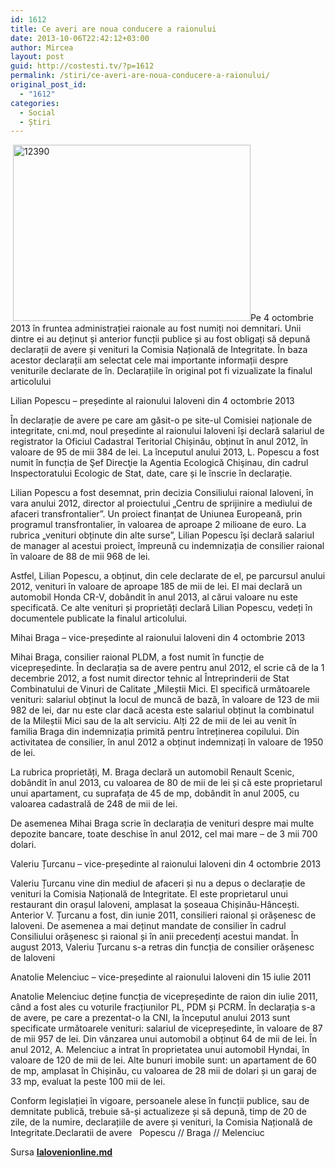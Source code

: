```yaml
---
id: 1612
title: Ce averi are noua conducere a raionului
date: 2013-10-06T22:42:12+03:00
author: Mircea
layout: post
guid: http://costesti.tv/?p=1612
permalink: /stiri/ce-averi-are-noua-conducere-a-raionului/
original_post_id:
  - "1612"
categories:
  - Social
  - Știri
---
```

&nbsp;[<img alt="12390" class="alignleft size-full wp-image-1613" src="http://costestean.files.wordpress.com/2013/10/12390.jpg" style="height:282px;width:380px;" />](http://costestean.files.wordpress.com/2013/10/12390.jpg)Pe 4 octombrie 2013 &icirc;n fruntea administrației raionale au fost numiți noi demnitari. Unii dintre ei au deținut și anterior funcții publice și au fost obligați să depună declarații de avere și venituri la Comisia Națională de Integritate. &Icirc;n baza acestor declarații am selectat cele mai importante informații despre veniturile declarate de &icirc;n. Declarațiile &icirc;n original pot fi vizualizate la finalul articolului 

Lilian Popescu &ndash; președinte al raionului Ialoveni din 4 octombrie 2013 

&Icirc;n declarație de avere pe care am găsit-o pe site-ul Comisiei naționale de integritate, cni.md, noul președinte al raionului Ialoveni &icirc;și declară salariul de registrator la Oficiul Cadastral Teritorial Chișinău, obținut &icirc;n anul 2012, &icirc;n valoare de 95 de mii 384 de lei. La &icirc;nceputul anului 2013, L. Popescu a fost numit &icirc;n funcția de Şef Direcţie la Agentia Ecologică Chişinau, din cadrul Inspectoratului Ecologic de Stat, date, care și le &icirc;nscrie &icirc;n declarație. 

Lilian Popescu a fost desemnat, prin decizia Consiliului raional Ialoveni, &icirc;n vara anului 2012, director al proiectului &bdquo;Centru de sprijinire a mediului de afaceri transfrontalier&rdquo;. Un proiect finanțat de Uniunea Europeană, prin programul transfrontalier, &icirc;n valoarea de aproape 2 milioane de euro. La rubrica &bdquo;venituri obținute din alte surse&rdquo;, Lilian Popescu &icirc;și declară salariul de manager al acestui proiect, &icirc;mpreună cu indemnizația de consilier raional &icirc;n valoare de 88 de mii 968 de lei. 

Astfel, Lilian Popescu, a obținut, din cele declarate de el, pe parcursul anului 2012, venituri &icirc;n valoare de aproape 185 de mii de lei. El mai declară un automobil Honda CR-V, dob&acirc;ndit &icirc;n anul 2013, al cărui valoare nu este specificată. Ce alte venituri și proprietăți declară Lilian Popescu, vedeți &icirc;n documentele publicate la finalul articolului. 

Mihai Braga &ndash; vice-președinte al raionului Ialoveni din 4 octombrie 2013 

Mihai Braga, consilier raional PLDM, a fost numit &icirc;n funcție de vicepreședinte. &Icirc;n declarația sa de avere pentru anul 2012, el scrie că de la 1 decembrie 2012, a fost numit director tehnic al &Icirc;ntreprinderii de Stat Combinatului de Vinuri de Calitate &bdquo;Mileștii Mici. El specifică următoarele venituri: salariul obținut la locul de muncă de bază, &icirc;n valoare de 123 de mii 982 de lei, dar nu este clar dacă acesta este salariul obținut la combinatul de la Mileștii Mici sau de la alt serviciu. Alți 22 de mii de lei au venit &icirc;n familia Braga din indemnizația primită pentru &icirc;ntreținerea copilului. Din activitatea de consilier, &icirc;n anul 2012 a obținut indemnizați &icirc;n valoare de 1950 de lei. 

La rubrica proprietăți, M. Braga declară un automobil Renault Scenic, dob&acirc;ndit &icirc;n anul 2013, cu valoarea de 80 de mii de lei și că este proprietarul unui apartament, cu suprafața de 45 de mp, dob&acirc;ndit &icirc;n anul 2005, cu valoarea cadastrală de 248 de mii de lei. 

De asemenea Mihai Braga scrie &icirc;n declarația de venituri despre mai multe depozite bancare, toate deschise &icirc;n anul 2012, cel mai mare &ndash; de 3 mii 700 dolari. 

Valeriu Țurcanu &ndash; vice-președinte al raionului Ialoveni din 4 octombrie 2013 

Valeriu Țurcanu vine din mediul de afaceri și nu a depus o declarație de venituri la Comisia Națională de Integritate. El este proprietarul unui restaurant din orașul Ialoveni, amplasat la șoseaua Chișinău-H&acirc;ncești. Anterior V. Țurcanu a fost, din iunie 2011, consilieri raional și orășenesc de Ialoveni. De asemenea a mai deținut mandate de consilier &icirc;n cadrul Consiliului orășenesc și raional și &icirc;n anii precedenți acestui mandat. &Icirc;n august 2013, Valeriu Țurcanu s-a retras din funcția de consilier orășenesc de Ialoveni 

Anatolie Melenciuc &ndash; vice-președinte al raionului Ialoveni din 15 iulie 2011 

Anatolie Melenciuc deține funcția de vicepreședinte de raion din iulie 2011, c&acirc;nd a fost ales cu voturile fracțiunilor PL, PDM și PCRM. &Icirc;n declarația s-a de avere, pe care a prezentat-o la CNI, la &icirc;nceputul anului 2013 sunt specificate următoarele venituri: salariul de vicepreședinte, &icirc;n valoare de 87 de mii 957 de lei. Din v&acirc;nzarea unui automobil a obținut 64 de mii de lei. &Icirc;n anul 2012, A. Melenciuc a intrat &icirc;n proprietatea unui automobil Hyndai, &icirc;n valoare de 120 de mii de lei. Alte bunuri imobile sunt: un apartament de 60 de mp, amplasat &icirc;n Chișinău, cu valoarea de 28 mii de dolari și un garaj de 33 mp, evaluat la peste 100 mii de lei. 

Conform legislației &icirc;n vigoare, persoanele alese &icirc;n funcții publice, sau de demnitate publică, trebuie să-și actualizeze și să depună, timp de 20 de zile, de la numire, declarațiile de avere și venituri, la Comisia Națională de Integritate.Declaratii de avere &nbsp; Popescu // Braga // Melenciuc </p> 

Sursa [**<span style="font-size:14px;">Ialovenionline.md</span>**](http://ialovenionline.md/)